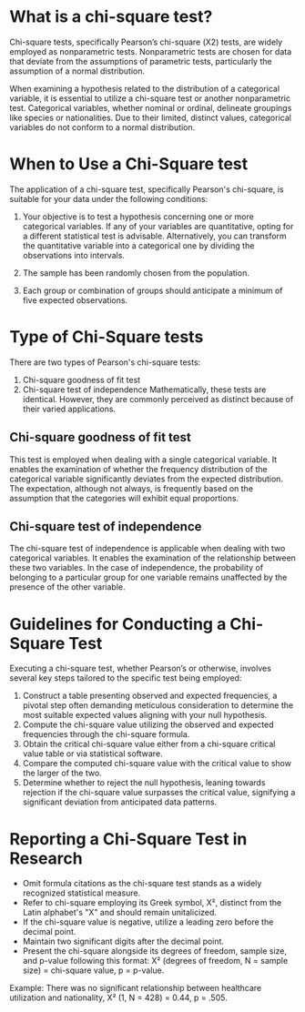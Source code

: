 # What is a chi-square test?


Chi-square tests, specifically Pearson’s chi-square (Χ2) tests, are widely employed as nonparametric tests. Nonparametric tests are chosen for data that deviate from the assumptions of parametric tests, particularly the assumption of a normal distribution.

When examining a hypothesis related to the distribution of a categorical variable, it is essential to utilize a chi-square test or another nonparametric test. Categorical variables, whether nominal or ordinal, delineate groupings like species or nationalities. Due to their limited, distinct values, categorical variables do not conform to a normal distribution.

# When to Use a Chi-Square test


The application of a chi-square test, specifically Pearson's chi-square, is suitable for your data under the following conditions:

1. Your objective is to test a hypothesis concerning one or more categorical variables. If any of your variables are quantitative, opting for a different statistical test is advisable. Alternatively, you can transform the quantitative variable into a categorical one by dividing the observations into intervals.

2. The sample has been randomly chosen from the population.

3. Each group or combination of groups should anticipate a minimum of five expected observations.


# Type of Chi-Square tests
There are two types of Pearson's chi-square tests:

1. Chi-square goodness of fit test
2. Chi-square test of independence
Mathematically, these tests are identical. However, they are commonly perceived as distinct because of their varied applications.

## Chi-square goodness of fit test
This test is employed when dealing with a single categorical variable. It enables the examination of whether the frequency distribution of the categorical variable significantly deviates from the expected distribution. The expectation, although not always, is frequently based on the assumption that the categories will exhibit equal proportions.

## Chi-square test of independence
The chi-square test of independence is applicable when dealing with two categorical variables. It enables the examination of the relationship between these two variables. In the case of independence, the probability of belonging to a particular group for one variable remains unaffected by the presence of the other variable.


# Guidelines for Conducting a Chi-Square Test

Executing a chi-square test, whether Pearson’s or otherwise, involves several key steps tailored to the specific test being employed:

1. Construct a table presenting observed and expected frequencies, a pivotal step often demanding meticulous consideration to determine the most suitable expected values aligning with your null hypothesis.
2. Compute the chi-square value utilizing the observed and expected frequencies through the chi-square formula.
3. Obtain the critical chi-square value either from a chi-square critical value table or via statistical software.
4. Compare the computed chi-square value with the critical value to show the larger of the two.
5. Determine whether to reject the null hypothesis, leaning towards rejection if the chi-square value surpasses the critical value, signifying a significant deviation from anticipated data patterns.

# Reporting a Chi-Square Test in Research

* Omit formula citations as the chi-square test stands as a widely recognized statistical measure.
* Refer to chi-square employing its Greek symbol, Χ², distinct from the Latin alphabet's "X" and should remain unitalicized.
* If the chi-square value is negative, utilize a leading zero before the decimal point.
* Maintain two significant digits after the decimal point.
* Present the chi-square alongside its degrees of freedom, sample size, and p-value following this format: Χ² (degrees of freedom, N = sample size) = chi-square value, p = p-value.

Example: There was no significant relationship between healthcare utilization and nationality, Χ² (1, N = 428) = 0.44, p = .505.
